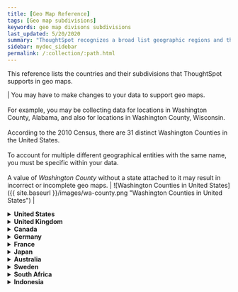 ```yaml
---
title: [Geo Map Reference]
tags: [Geo map subdivisions]
keywords: geo map divisons subdivisions
last_updated: 5/20/2020
summary: "ThoughtSpot recognizes a broad list geographic regions and their subdivisions."
sidebar: mydoc_sidebar
permalink: /:collection/:path.html
---
```

This reference lists the countries and their subdivisions that ThoughtSpot supports in geo maps.

| You may have to make changes to your data to support geo maps.<br/><br/>For example, you may be collecting data for locations in Washington County, Alabama, and also for locations in Washington County, Wisconsin.<br/><br/>According to the 2010 Census, there are 31 distinct Washington Counties in the United States.<br/><br/>To account for multiple different geographical entities with the same name, you must be specific within your data.<br/><br/>A value of *Washington County* without a state attached to it may result in incorrect or incomplete geo maps. | ![Washington Counties in United States]({{ site.baseurl }}/images/wa-county.png "Washington Counties in United States") |

<details>
<summary><b>United States</b></summary>
&nbsp;&nbsp;&nbsp;&nbsp;State, State abbreviations, State FIPS<br>
&nbsp;&nbsp;&nbsp;&nbsp;County, County FIPS<br>
&nbsp;&nbsp;&nbsp;&nbsp;Zip Code<br>
</details>
<details>
<summary><b>United Kingdom</b></summary>
&nbsp;&nbsp;&nbsp;&nbsp;County and Unitary Authority<br>
&nbsp;&nbsp;&nbsp;&nbsp;Local Area District<br>
</details>
<details>
<summary><b>Canada</b></summary>
&nbsp;&nbsp;&nbsp;&nbsp;Province and Territories, Province and Territory abbreviations<br>
&nbsp;&nbsp;&nbsp;&nbsp;Census Divisions<br>
&nbsp;&nbsp;&nbsp;&nbsp;Postal Code<br>
</details>
<details>
<summary><b>Germany</b></summary>
&nbsp;&nbsp;&nbsp;&nbsp;State<br>
&nbsp;&nbsp;&nbsp;&nbsp;District<br>
&nbsp;&nbsp;&nbsp;&nbsp;Postal Code<br>
</details>
<details>
<summary><b>France</b></summary>
&nbsp;&nbsp;&nbsp;&nbsp;Region<br>
&nbsp;&nbsp;&nbsp;&nbsp;Department<br>
</details>
<details>
<summary><b>Japan</b></summary>
&nbsp;&nbsp;&nbsp;&nbsp;Prefecture<br>
&nbsp;&nbsp;&nbsp;&nbsp;PMC<br>
</details>
<details>
<summary><b>Australia</b></summary>
&nbsp;&nbsp;&nbsp;&nbsp;State, State abbreviations<br>
&nbsp;&nbsp;&nbsp;&nbsp;Suburb<br>
&nbsp;&nbsp;&nbsp;&nbsp;Postcode<br>
</details>
<details>
<summary><b>Sweden</b></summary>
&nbsp;&nbsp;&nbsp;&nbsp;County<br>
&nbsp;&nbsp;&nbsp;&nbsp;Municipality<br>
</details>
<details>
<summary><b>South Africa</b></summary>
&nbsp;&nbsp;&nbsp;&nbsp;State<br>
&nbsp;&nbsp;&nbsp;&nbsp;District<br>
</details>
<details>
<summary><b>Indonesia</b></summary>
&nbsp;&nbsp;&nbsp;&nbsp;Province/Territory<br>
</details>
